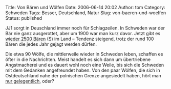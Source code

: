 Title: Von Bären und Wölfen
Date: 2006-06-14 20:02
Author: tom
Category: Schweden
Tags: Besser, Deutschland, Natur
Slug: von-baeren-und-woelfen
Status: published

JJ1 sorgt in Deuschland immer noch für Schlagzeilen. In Schweden war der
Bär nie ganz ausgerottet, aber um 1900 war man kurz davor. Jetzt gibt es
[wieder 2500 Bären](http://www.sr.se/Ekot/artikel.asp?artikel=879131)
(S) im Land – Tendenz steigend, trotz der rund 100 Bären die jedes Jahr
gejagt werden dürfen.

Die etwa 90 Wölfe, die mittlerweile wieder in Schweden leben, schaffen
es öfter in die Nachrichten. Meist handelt es sich dann um übertriebene
Angstmacherei und es dauert wohl noch eine Weile, bis sich die Schweden
mit dem Gedanken angefreundet haben. Von den paar Wölfen, die sich in
Ostdeutschland nahe der polnischen Grenze angesiedelt haben, hört man
[nur gelegentlich](http://www.zeit.de/2006/23/N-W-lfe_xml?page=all),
oder?

